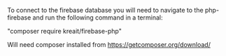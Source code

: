 To connect to the firebase database you will need to navigate to the php-firebase and run the following command in a terminal:

"composer require kreait/firebase-php"


Will need composer installed from https://getcomposer.org/download/
